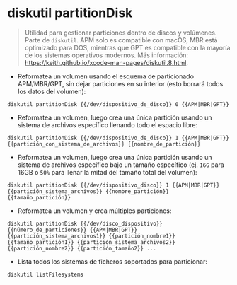 # diskutil partitionDisk

> Utilidad para gestionar particiones dentro de discos y volúmenes.
> Parte de `diskutil`.
> APM solo es compatible con macOS, MBR está optimizado para DOS, mientras que GPT es compatible con la mayoría de los sistemas operativos modernos.
> Más información: <https://keith.github.io/xcode-man-pages/diskutil.8.html>.

- Reformatea un volumen usando el esquema de particionado APM/MBR/GPT, sin dejar particiones en su interior (esto borrará todos los datos del volumen):

`diskutil partitionDisk {{/dev/dispositivo_de_disco}} 0 {{APM|MBR|GPT}}`

- Reformatea un volumen, luego crea una única partición usando un sistema de archivos específico llenando todo el espacio libre:

`diskutil partitionDisk {{/dev/dispositivo_de_disco}} 1 {{APM|MBR|GPT}} {{partición_con_sistema_de_archivos}} {{nombre_de_partición}}`

- Reformatea un volumen, luego crea una única partición usando un sistema de archivos específico bajo un tamaño específico (ej. `16G` para 16GB o `50%` para llenar la mitad del tamaño total del volumen):

`diskutil partitionDisk {{/dev/dispositivo_disco}} 1 {{APM|MBR|GPT}} {{partición_sistema_archivos}} {{nombre_partición}} {{tamaño_partición}}`

- Reformatea un volumen y crea múltiples particiones:

`diskutil partitionDisk {{/dev/disco_dispositivo}} {{número_de_particiones}} {{APM|MBR|GPT}} {{partición_sistema_archivos1}} {{partición_nombre1}} {{tamaño_partición1}} {{partición_sistema_archivos2}} {{partición_nombre2}} {{partición_tamaño2}} ...`

- Lista todos los sistemas de ficheros soportados para particionar:

`diskutil listFilesystems`
